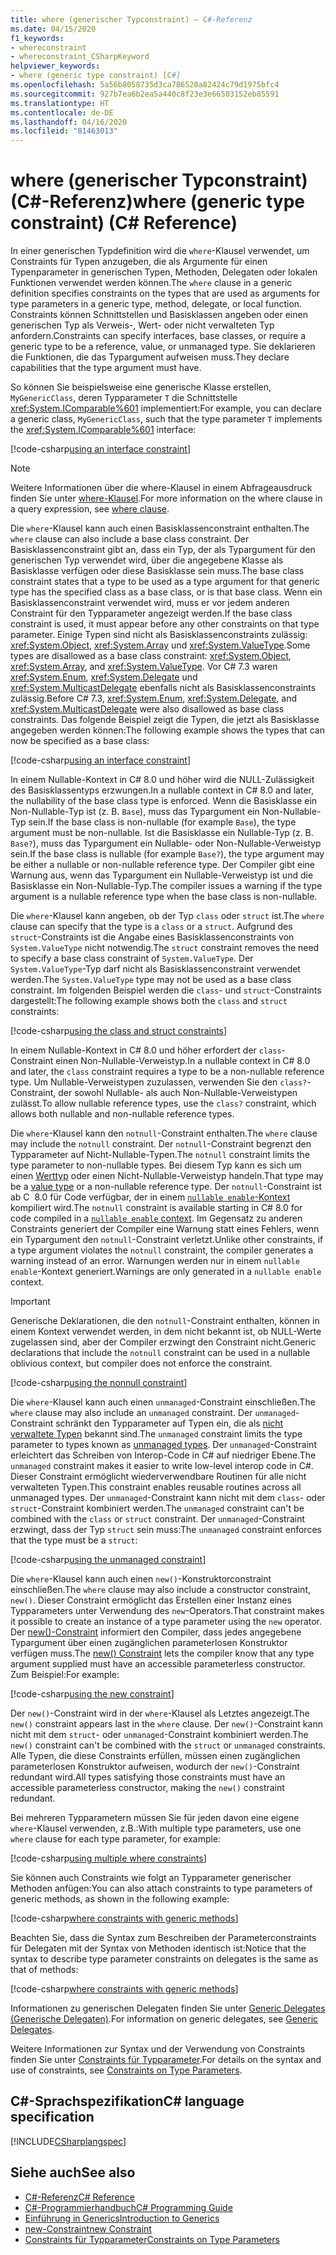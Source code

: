 ```yaml
---
title: where (generischer Typconstraint) – C#-Referenz
ms.date: 04/15/2020
f1_keywords:
- whereconstraint
- whereconstraint_CSharpKeyword
helpviewer_keywords:
- where (generic type constraint) [C#]
ms.openlocfilehash: 5a56b8058735d3ca786520a82424c79d1975bfc4
ms.sourcegitcommit: 927b7ea6b2ea5a440c8f23e3e66503152eb85591
ms.translationtype: HT
ms.contentlocale: de-DE
ms.lasthandoff: 04/16/2020
ms.locfileid: "81463013"
---
```

# <a name="where-generic-type-constraint-c-reference"></a><span data-ttu-id="2fbe5-102">where (generischer Typconstraint) (C#-Referenz)</span><span class="sxs-lookup"><span data-stu-id="2fbe5-102">where (generic type constraint) (C# Reference)</span></span>

<span data-ttu-id="2fbe5-103">In einer generischen Typdefinition wird die `where`-Klausel verwendet, um Constraints für Typen anzugeben, die als Argumente für einen Typenparameter in generischen Typen, Methoden, Delegaten oder lokalen Funktionen verwendet werden können.</span><span class="sxs-lookup"><span data-stu-id="2fbe5-103">The `where` clause in a generic definition specifies constraints on the types that are used as arguments for type parameters in a generic type, method, delegate, or local function.</span></span> <span data-ttu-id="2fbe5-104">Constraints können Schnittstellen und Basisklassen angeben oder einen generischen Typ als Verweis-, Wert- oder nicht verwalteten Typ anfordern.</span><span class="sxs-lookup"><span data-stu-id="2fbe5-104">Constraints can specify interfaces, base classes, or require a generic type to be a reference, value, or unmanaged type.</span></span> <span data-ttu-id="2fbe5-105">Sie deklarieren die Funktionen, die das Typargument aufweisen muss.</span><span class="sxs-lookup"><span data-stu-id="2fbe5-105">They declare capabilities that the type argument must have.</span></span>

<span data-ttu-id="2fbe5-106">So können Sie beispielsweise eine generische Klasse erstellen, `MyGenericClass`, deren Typparameter `T` die Schnittstelle <xref:System.IComparable%601> implementiert:</span><span class="sxs-lookup"><span data-stu-id="2fbe5-106">For example, you can declare a generic class, `MyGenericClass`, such that the type parameter `T` implements the <xref:System.IComparable%601> interface:</span></span>

[!code-csharp[using an interface constraint](~/samples/snippets/csharp/keywords/GenericWhereConstraints.cs#1)]

> [!NOTE]
> <span data-ttu-id="2fbe5-107">Weitere Informationen über die where-Klausel in einem Abfrageausdruck finden Sie unter [where-Klausel](where-clause.md).</span><span class="sxs-lookup"><span data-stu-id="2fbe5-107">For more information on the where clause in a query expression, see [where clause](where-clause.md).</span></span>

<span data-ttu-id="2fbe5-108">Die `where`-Klausel kann auch einen Basisklassenconstraint enthalten.</span><span class="sxs-lookup"><span data-stu-id="2fbe5-108">The `where` clause can also include a base class constraint.</span></span> <span data-ttu-id="2fbe5-109">Der Basisklassenconstraint gibt an, dass ein Typ, der als Typargument für den generischen Typ verwendet wird, über die angegebene Klasse als Basisklasse verfügen oder diese Basisklasse sein muss.</span><span class="sxs-lookup"><span data-stu-id="2fbe5-109">The base class constraint states that a type to be used as a type argument for that generic type has the specified class as a base class, or is that base class.</span></span> <span data-ttu-id="2fbe5-110">Wenn ein Basisklassenconstraint verwendet wird, muss er vor jedem anderen Constraint für den Typparameter angezeigt werden.</span><span class="sxs-lookup"><span data-stu-id="2fbe5-110">If the base class constraint is used, it must appear before any other constraints on that type parameter.</span></span> <span data-ttu-id="2fbe5-111">Einige Typen sind nicht als Basisklassenconstraints zulässig: <xref:System.Object>, <xref:System.Array> und <xref:System.ValueType>.</span><span class="sxs-lookup"><span data-stu-id="2fbe5-111">Some types are disallowed as a base class constraint: <xref:System.Object>, <xref:System.Array>, and <xref:System.ValueType>.</span></span> <span data-ttu-id="2fbe5-112">Vor C# 7.3 waren <xref:System.Enum>, <xref:System.Delegate> und <xref:System.MulticastDelegate> ebenfalls nicht als Basisklassenconstraints zulässig.</span><span class="sxs-lookup"><span data-stu-id="2fbe5-112">Before C# 7.3, <xref:System.Enum>, <xref:System.Delegate>, and <xref:System.MulticastDelegate> were also disallowed as base class constraints.</span></span> <span data-ttu-id="2fbe5-113">Das folgende Beispiel zeigt die Typen, die jetzt als Basisklasse angegeben werden können:</span><span class="sxs-lookup"><span data-stu-id="2fbe5-113">The following example shows the types that can now be specified as a base class:</span></span>

[!code-csharp[using an interface constraint](~/samples/snippets/csharp/keywords/GenericWhereConstraints.cs#2)]

<span data-ttu-id="2fbe5-114">In einem Nullable-Kontext in C# 8.0 und höher wird die NULL-Zulässigkeit des Basisklassentyps erzwungen.</span><span class="sxs-lookup"><span data-stu-id="2fbe5-114">In a nullable context in C# 8.0 and later, the nullability of the base class type is enforced.</span></span> <span data-ttu-id="2fbe5-115">Wenn die Basisklasse ein Non-Nullable-Typ ist (z. B. `Base`), muss das Typargument ein Non-Nullable-Typ sein.</span><span class="sxs-lookup"><span data-stu-id="2fbe5-115">If the base class is non-nullable (for example `Base`), the type argument must be non-nullable.</span></span> <span data-ttu-id="2fbe5-116">Ist die Basisklasse ein Nullable-Typ (z. B. `Base?`), muss das Typargument ein Nullable- oder Non-Nullable-Verweistyp sein.</span><span class="sxs-lookup"><span data-stu-id="2fbe5-116">If the base class is nullable (for example `Base?`), the type argument may be either a nullable or non-nullable reference type.</span></span> <span data-ttu-id="2fbe5-117">Der Compiler gibt eine Warnung aus, wenn das Typargument ein Nullable-Verweistyp ist und die Basisklasse ein Non-Nullable-Typ.</span><span class="sxs-lookup"><span data-stu-id="2fbe5-117">The compiler issues a warning if the type argument is a nullable reference type when the base class is non-nullable.</span></span>

<span data-ttu-id="2fbe5-118">Die `where`-Klausel kann angeben, ob der Typ `class` oder `struct` ist.</span><span class="sxs-lookup"><span data-stu-id="2fbe5-118">The `where` clause can specify that the type is a `class` or a `struct`.</span></span> <span data-ttu-id="2fbe5-119">Aufgrund des `struct`-Constraints ist die Angabe eines Basisklassenconstraints von `System.ValueType` nicht notwendig.</span><span class="sxs-lookup"><span data-stu-id="2fbe5-119">The `struct` constraint removes the need to specify a base class constraint of `System.ValueType`.</span></span> <span data-ttu-id="2fbe5-120">Der `System.ValueType`-Typ darf nicht als Basisklassenconstraint verwendet werden.</span><span class="sxs-lookup"><span data-stu-id="2fbe5-120">The `System.ValueType` type may not be used as a base class constraint.</span></span> <span data-ttu-id="2fbe5-121">Im folgenden Beispiel werden die `class`- und `struct`-Constraints dargestellt:</span><span class="sxs-lookup"><span data-stu-id="2fbe5-121">The following example shows both the `class` and `struct` constraints:</span></span>

[!code-csharp[using the class and struct constraints](~/samples/snippets/csharp/keywords/GenericWhereConstraints.cs#3)]

<span data-ttu-id="2fbe5-122">In einem Nullable-Kontext in C# 8.0 und höher erfordert der `class`-Constraint einen Non-Nullable-Verweistyp.</span><span class="sxs-lookup"><span data-stu-id="2fbe5-122">In a nullable context in C# 8.0 and later, the `class` constraint requires a type to be a non-nullable reference type.</span></span> <span data-ttu-id="2fbe5-123">Um Nullable-Verweistypen zuzulassen, verwenden Sie den `class?`-Constraint, der sowohl Nullable- als auch Non-Nullable-Verweistypen zulässt.</span><span class="sxs-lookup"><span data-stu-id="2fbe5-123">To allow nullable reference types, use the `class?` constraint, which allows both nullable and non-nullable reference types.</span></span>

<span data-ttu-id="2fbe5-124">Die `where`-Klausel kann den `notnull`-Constraint enthalten.</span><span class="sxs-lookup"><span data-stu-id="2fbe5-124">The `where` clause may include the `notnull` constraint.</span></span> <span data-ttu-id="2fbe5-125">Der `notnull`-Constraint begrenzt den Typparameter auf Nicht-Nullable-Typen.</span><span class="sxs-lookup"><span data-stu-id="2fbe5-125">The `notnull` constraint limits the type parameter to non-nullable types.</span></span> <span data-ttu-id="2fbe5-126">Bei diesem Typ kann es sich um einen [Werttyp](../builtin-types/value-types.md) oder einen Nicht-Nullable-Verweistyp handeln.</span><span class="sxs-lookup"><span data-stu-id="2fbe5-126">That type may be a [value type](../builtin-types/value-types.md) or a non-nullable reference type.</span></span> <span data-ttu-id="2fbe5-127">Der `notnull`-Constraint ist ab C  8.0 für Code verfügbar, der in einem [`nullable enable`-Kontext](../../nullable-references.md#nullable-contexts) kompiliert wird.</span><span class="sxs-lookup"><span data-stu-id="2fbe5-127">The `notnull` constraint is available starting in C# 8.0 for code compiled in a [`nullable enable` context](../../nullable-references.md#nullable-contexts).</span></span> <span data-ttu-id="2fbe5-128">Im Gegensatz zu anderen Constraints generiert der Compiler eine Warnung statt eines Fehlers, wenn ein Typargument den `notnull`-Constraint verletzt.</span><span class="sxs-lookup"><span data-stu-id="2fbe5-128">Unlike other constraints, if a type argument violates the `notnull` constraint, the compiler generates a warning instead of an error.</span></span> <span data-ttu-id="2fbe5-129">Warnungen werden nur in einem `nullable enable`-Kontext generiert.</span><span class="sxs-lookup"><span data-stu-id="2fbe5-129">Warnings are only generated in a `nullable enable` context.</span></span>

> [!IMPORTANT]
> <span data-ttu-id="2fbe5-130">Generische Deklarationen, die den `notnull`-Constraint enthalten, können in einem Kontext verwendet werden, in dem nicht bekannt ist, ob NULL-Werte zugelassen sind, aber der Compiler erzwingt den Constraint nicht.</span><span class="sxs-lookup"><span data-stu-id="2fbe5-130">Generic declarations that include the `notnull` constraint can be used in a nullable oblivious context, but compiler does not enforce the constraint.</span></span>

[!code-csharp[using the nonnull constraint](~/samples/snippets/csharp/keywords/GenericWhereConstraints.cs#NotNull)]

<span data-ttu-id="2fbe5-131">Die `where`-Klausel kann auch einen `unmanaged`-Constraint einschließen.</span><span class="sxs-lookup"><span data-stu-id="2fbe5-131">The `where` clause may also include an `unmanaged` constraint.</span></span> <span data-ttu-id="2fbe5-132">Der `unmanaged`-Constraint schränkt den Typparameter auf Typen ein, die als [nicht verwaltete Typen](../builtin-types/unmanaged-types.md) bekannt sind.</span><span class="sxs-lookup"><span data-stu-id="2fbe5-132">The `unmanaged` constraint limits the type parameter to types known as [unmanaged types](../builtin-types/unmanaged-types.md).</span></span> <span data-ttu-id="2fbe5-133">Der `unmanaged`-Constraint erleichtert das Schreiben von Interop-Code in C# auf niedriger Ebene.</span><span class="sxs-lookup"><span data-stu-id="2fbe5-133">The `unmanaged` constraint makes it easier to write low-level interop code in C#.</span></span> <span data-ttu-id="2fbe5-134">Dieser Constraint ermöglicht wiederverwendbare Routinen für alle nicht verwalteten Typen.</span><span class="sxs-lookup"><span data-stu-id="2fbe5-134">This constraint enables reusable routines across all unmanaged types.</span></span> <span data-ttu-id="2fbe5-135">Der `unmanaged`-Constraint kann nicht mit dem `class`- oder `struct`-Constraint kombiniert werden.</span><span class="sxs-lookup"><span data-stu-id="2fbe5-135">The `unmanaged` constraint can't be combined with the `class` or `struct` constraint.</span></span> <span data-ttu-id="2fbe5-136">Der `unmanaged`-Constraint erzwingt, dass der Typ `struct` sein muss:</span><span class="sxs-lookup"><span data-stu-id="2fbe5-136">The `unmanaged` constraint enforces that the type must be a `struct`:</span></span>

[!code-csharp[using the unmanaged constraint](~/samples/snippets/csharp/keywords/GenericWhereConstraints.cs#4)]

<span data-ttu-id="2fbe5-137">Die `where`-Klausel kann auch einen `new()`-Konstruktorconstraint einschließen.</span><span class="sxs-lookup"><span data-stu-id="2fbe5-137">The `where` clause may also include a constructor constraint, `new()`.</span></span> <span data-ttu-id="2fbe5-138">Dieser Constraint ermöglicht das Erstellen einer Instanz eines Typparameters unter Verwendung des `new`-Operators.</span><span class="sxs-lookup"><span data-stu-id="2fbe5-138">That constraint makes it possible to create an instance of a type parameter using the `new` operator.</span></span> <span data-ttu-id="2fbe5-139">Der [new()-Constraint](new-constraint.md) informiert den Compiler, dass jedes angegebene Typargument über einen zugänglichen parameterlosen Konstruktor verfügen muss.</span><span class="sxs-lookup"><span data-stu-id="2fbe5-139">The [new() Constraint](new-constraint.md) lets the compiler know that any type argument supplied must have an accessible parameterless constructor.</span></span> <span data-ttu-id="2fbe5-140">Zum Beispiel:</span><span class="sxs-lookup"><span data-stu-id="2fbe5-140">For example:</span></span>

[!code-csharp[using the new constraint](~/samples/snippets/csharp/keywords/GenericWhereConstraints.cs#5)]

<span data-ttu-id="2fbe5-141">Der `new()`-Constraint wird in der `where`-Klausel als Letztes angezeigt.</span><span class="sxs-lookup"><span data-stu-id="2fbe5-141">The `new()` constraint appears last in the `where` clause.</span></span> <span data-ttu-id="2fbe5-142">Der `new()`-Constraint kann nicht mit dem `struct`- oder `unmanaged`-Constraint kombiniert werden.</span><span class="sxs-lookup"><span data-stu-id="2fbe5-142">The `new()` constraint can't be combined with the `struct` or `unmanaged` constraints.</span></span> <span data-ttu-id="2fbe5-143">Alle Typen, die diese Constraints erfüllen, müssen einen zugänglichen parameterlosen Konstruktor aufweisen, wodurch der `new()`-Constraint redundant wird.</span><span class="sxs-lookup"><span data-stu-id="2fbe5-143">All types satisfying those constraints must have an accessible parameterless constructor, making the `new()` constraint redundant.</span></span>

<span data-ttu-id="2fbe5-144">Bei mehreren Typparametern müssen Sie für jeden davon eine eigene `where`-Klausel verwenden, z.B.:</span><span class="sxs-lookup"><span data-stu-id="2fbe5-144">With multiple type parameters, use one `where` clause for each type parameter, for example:</span></span>

[!code-csharp[using multiple where constraints](~/samples/snippets/csharp/keywords/GenericWhereConstraints.cs#6)]

<span data-ttu-id="2fbe5-145">Sie können auch Constraints wie folgt an Typparameter generischer Methoden anfügen:</span><span class="sxs-lookup"><span data-stu-id="2fbe5-145">You can also attach constraints to type parameters of generic methods, as shown in the following example:</span></span>

[!code-csharp[where constraints with generic methods](~/samples/snippets/csharp/keywords/GenericWhereConstraints.cs#7)]

<span data-ttu-id="2fbe5-146">Beachten Sie, dass die Syntax zum Beschreiben der Parameterconstraints für Delegaten mit der Syntax von Methoden identisch ist:</span><span class="sxs-lookup"><span data-stu-id="2fbe5-146">Notice that the syntax to describe type parameter constraints on delegates is the same as that of methods:</span></span>

[!code-csharp[where constraints with generic methods](~/samples/snippets/csharp/keywords/GenericWhereConstraints.cs#8)]

<span data-ttu-id="2fbe5-147">Informationen zu generischen Delegaten finden Sie unter [Generic Delegates (Generische Delegaten)](../../programming-guide/generics/generic-delegates.md).</span><span class="sxs-lookup"><span data-stu-id="2fbe5-147">For information on generic delegates, see [Generic Delegates](../../programming-guide/generics/generic-delegates.md).</span></span>

<span data-ttu-id="2fbe5-148">Weitere Informationen zur Syntax und der Verwendung von Constraints finden Sie unter [Constraints für Typparameter](../../programming-guide/generics/constraints-on-type-parameters.md).</span><span class="sxs-lookup"><span data-stu-id="2fbe5-148">For details on the syntax and use of constraints, see [Constraints on Type Parameters](../../programming-guide/generics/constraints-on-type-parameters.md).</span></span>

## <a name="c-language-specification"></a><span data-ttu-id="2fbe5-149">C#-Sprachspezifikation</span><span class="sxs-lookup"><span data-stu-id="2fbe5-149">C# language specification</span></span>

 [!INCLUDE[CSharplangspec](~/includes/csharplangspec-md.md)]

## <a name="see-also"></a><span data-ttu-id="2fbe5-150">Siehe auch</span><span class="sxs-lookup"><span data-stu-id="2fbe5-150">See also</span></span>

- [<span data-ttu-id="2fbe5-151">C#-Referenz</span><span class="sxs-lookup"><span data-stu-id="2fbe5-151">C# Reference</span></span>](../index.md)
- [<span data-ttu-id="2fbe5-152">C#-Programmierhandbuch</span><span class="sxs-lookup"><span data-stu-id="2fbe5-152">C# Programming Guide</span></span>](../../programming-guide/index.md)
- [<span data-ttu-id="2fbe5-153">Einführung in Generics</span><span class="sxs-lookup"><span data-stu-id="2fbe5-153">Introduction to Generics</span></span>](../../programming-guide/generics/index.md)
- [<span data-ttu-id="2fbe5-154">new-Constraint</span><span class="sxs-lookup"><span data-stu-id="2fbe5-154">new Constraint</span></span>](./new-constraint.md)
- [<span data-ttu-id="2fbe5-155">Constraints für Typparameter</span><span class="sxs-lookup"><span data-stu-id="2fbe5-155">Constraints on Type Parameters</span></span>](../../programming-guide/generics/constraints-on-type-parameters.md)
